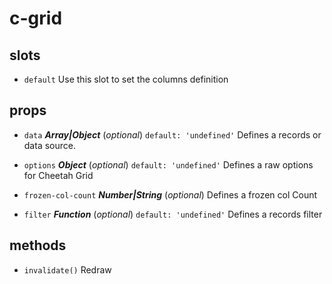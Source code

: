 # c-grid 


## slots 
- `default` Use this slot to set the columns definition 

## props 
- `data` ***Array|Object*** (*optional*) `default: 'undefined'` 
Defines a records or data source. 

- `options` ***Object*** (*optional*) `default: 'undefined'` 
Defines a raw options for Cheetah Grid 

- `frozen-col-count` ***Number|String*** (*optional*) 
Defines a frozen col Count 

- `filter` ***Function*** (*optional*) `default: 'undefined'` 
Defines a records filter 




## methods 
- `invalidate()` 
Redraw 


